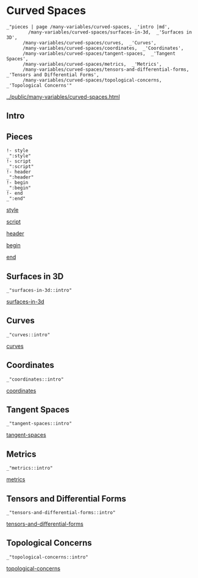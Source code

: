 # Curved Spaces

    _"pieces | page /many-variables/curved-spaces, _'intro |md',
            /many-variables/curved-spaces/surfaces-in-3d,  _'Surfaces in 3D',
          /many-variables/curved-spaces/curves,  _'Curves',
          /many-variables/curved-spaces/coordinates,  _'Coordinates',
          /many-variables/curved-spaces/tangent-spaces,  _'Tangent Spaces',
          /many-variables/curved-spaces/metrics,  _'Metrics',
          /many-variables/curved-spaces/tensors-and-differential-forms,  _'Tensors and Differential Forms',
          /many-variables/curved-spaces/topological-concerns,  _'Topological Concerns'"

[../public/many-variables/curved-spaces.html](# "save:")


## Intro

## Pieces

    !- style
    _":style"
    !- script
    _":script"
    !- header
    _":header"
    !- begin
    _":begin"
    !- end
    _":end"

[style]() 

[script]()

[header]()

[begin]()

[end]()

## Surfaces in 3D

    _"surfaces-in-3d::intro"


[surfaces-in-3d](pages/many-variables_curved-spaces_surfaces-in-3d.md "load:")

## Curves

    _"curves::intro"


[curves](pages/many-variables_curved-spaces_curves.md "load:")

## Coordinates

    _"coordinates::intro"


[coordinates](pages/many-variables_curved-spaces_coordinates.md "load:")

## Tangent Spaces

    _"tangent-spaces::intro"


[tangent-spaces](pages/many-variables_curved-spaces_tangent-spaces.md "load:")

## Metrics

    _"metrics::intro"


[metrics](pages/many-variables_curved-spaces_metrics.md "load:")

## Tensors and Differential Forms

    _"tensors-and-differential-forms::intro"


[tensors-and-differential-forms](pages/many-variables_curved-spaces_tensors-and-differential-forms.md "load:")

## Topological Concerns

    _"topological-concerns::intro"


[topological-concerns](pages/many-variables_curved-spaces_topological-concerns.md "load:")